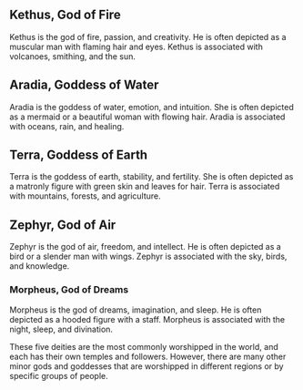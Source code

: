 ## Kethus, God of Fire

Kethus is the god of fire, passion, and creativity. He is often depicted as a muscular man with flaming hair and eyes. Kethus is associated with volcanoes, smithing, and the sun.

## Aradia, Goddess of Water

Aradia is the goddess of water, emotion, and intuition. She is often depicted as a mermaid or a beautiful woman with flowing hair. Aradia is associated with oceans, rain, and healing.

## Terra, Goddess of Earth

Terra is the goddess of earth, stability, and fertility. She is often depicted as a matronly figure with green skin and leaves for hair. Terra is associated with mountains, forests, and agriculture.

## Zephyr, God of Air

Zephyr is the god of air, freedom, and intellect. He is often depicted as a bird or a slender man with wings. Zephyr is associated with the sky, birds, and knowledge.

### Morpheus, God of Dreams

Morpheus is the god of dreams, imagination, and sleep. He is often depicted as a hooded figure with a staff. Morpheus is associated with the night, sleep, and divination.

These five deities are the most commonly worshipped in the world, and each has their own temples and followers. However, there are many other minor gods and goddesses that are worshipped in different regions or by specific groups of people.